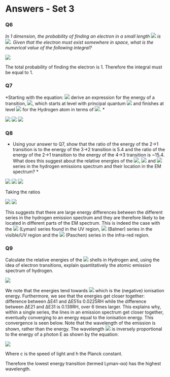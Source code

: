 # Answers - Set 3

### Q6
*In 1 dimension, the probability of finding an electron in a small length <img src="https://render.githubusercontent.com/render/math?math=dx"> is <img src="https://render.githubusercontent.com/render/math?math=|\psi(x)|^2 dx">. Given that the electron must exist somewhere in space, what is the numerical value of the following integral?*

<img src="https://render.githubusercontent.com/render/math?math=\displaystyle \int_{-\infinity}^{\infinity}|\psi(x)|^2 dx">

The total probability of finding the electron is 1. Therefore the integral must be equal to 1.

### Q7
*Starting with the equation: <img src="https://render.githubusercontent.com/render/math?math=\displaystyle E_n=-\frac{R_H Z^2}{n^2}"> derive an expression for the energy of a transition, <img src="https://render.githubusercontent.com/render/math?math=\displaystyle E_{if}">, which starts at level with principal quantum <img src="https://render.githubusercontent.com/render/math?math=\displaystyle n_i">
 and finishes at level <img src="https://render.githubusercontent.com/render/math?math=\displaystyle n_f"> for the Hydrogen atom in terms of <img src="https://render.githubusercontent.com/render/math?math=\displaystyle R_H">. *
 
 
<img src="https://render.githubusercontent.com/render/math?math=\displaystyle E_{if}=E_f-E_i=-\frac{R_H}{n_f^2}--\frac{R_H}{n_i^2}">
<img src="https://render.githubusercontent.com/render/math?math=\displaystyle =\frac{R_H}{n_i^2}-\frac{R_H}{n_f^2}">
<img src="https://render.githubusercontent.com/render/math?math=\displaystyle =R_H \left( \frac{1}{n_i^2}-\frac{1}{n_f^2} \right) ">



### Q8
* Using your answer to Q7, show that the ratio of the energy of the 2→1 transition is to the energy of the 3→2 transition is 5.4 and the ratio of the energy of the 2→1 transition  to the energy of the 4→3 transition is ~15.4. What does this suggest about the relative energies of the <img src="https://render.githubusercontent.com/render/math?math=\displaystyle n_f=1">, <img src="https://render.githubusercontent.com/render/math?math=\displaystyle n_f=2"> and <img src="https://render.githubusercontent.com/render/math?math=\displaystyle n_3=1"> series in the hydrogen emissions spectrum and their location in the EM spectrum? *

<img src="https://render.githubusercontent.com/render/math?math=\displaystyle 2 \rightarrow 1 \Delta E_{21}=R_HZ \left( \frac{1}{2^2}-\frac{1}{1^2} \right) = -\frac{3}{4} R_H">

<img src="https://render.githubusercontent.com/render/math?math=\displaystyle 3 \rightarrow 2 \Delta E_{32}=R_HZ \left( \frac{1}{3^2}-\frac{1}{2^2} \right) = -\frac{5}{36} R_H">

<img src="https://render.githubusercontent.com/render/math?math=\displaystyle 4 \rightarrow 3 \Delta E_{43}=R_HZ \left( \frac{1}{4^2}-\frac{1}{3^2} \right) = -\frac{7}{144} R_H">

Taking the ratios

<img src="https://render.githubusercontent.com/render/math?math=\displaystyle \frac{\Delta E_{21}}{\Delta E_{32}} =-\frac{3 R_H}{4} \times -\frac{36}{5} = \frac{108}{20} = 5.4 ">

<img src="https://render.githubusercontent.com/render/math?math=\displaystyle \frac{\Delta E_{21}}{\Delta E_{43}} =-\frac{3 R_H}{4} \times -\frac{144}{7} = \frac{432}{28} = 15.4 ">

This suggests that there are large energy differences between the different series in the hydrogen emission spectrum and they are therefore likely to be located in different parts of the EM spectrum. This is indeed the case with the <img src="https://render.githubusercontent.com/render/math?math=\displaystyle n_f=1">
 (Lyman) series found in the UV region, <img src="https://render.githubusercontent.com/render/math?math=\displaystyle n_f=2">
 (Balmer) series in the visible/UV region and the <img src="https://render.githubusercontent.com/render/math?math=\displaystyle n_f=3"> (Paschen) series in the infra-red region. 


### Q9
Calculate the relative energies of the <img src="https://render.githubusercontent.com/render/math?math=\displaystyle n=1,2,3,4">  shells in Hydrogen and, using the idea of electron transitions, explain quantitatively the atomic emission spectrum of hydrogen. 

<img src="https://render.githubusercontent.com/render/math?math=\displaystyle \Delta E_n=-\frac{R_H}{n^2} \Rightarrow E_1=-R_H, E_2=-\frac{R_H}{4}, E_3=-\frac{R_H}{9}, E_4=-\frac{R_H}{16}, E_5=-\frac{R_H}{25}">

We note that the energies tend towards <img src="https://render.githubusercontent.com/render/math?math=\displaystyle \Delta E_n=-\frac{R_-R_H"> which is the (negative) ionisation energy. Furthermore, we see that the energies get closer together: difference between ΔE41 and ΔE51is 0.0225RH while the difference between ΔE21 and ΔE31 is 0.139RH, over 6 times larger. This explains why, within a single series, the lines in an emission spectrum get closer together, eventually converging to an energy equal to the ionisation energy.
This convergence is seen below. Note that the wavelength of the emission is shown, rather than the energy. The wavelength  <img src="https://render.githubusercontent.com/render/math?math=\displaystyle \lambda">
 is inversely proportional to the energy of a photon E as shown by the equation:
 
 <img src="https://render.githubusercontent.com/render/math?math=\displaystyle E=\frac{h \nu}{\lambda} =\frac{hc}{\lambda}">

Where c is the speed of light and h the Planck constant. 

Therefore the lowest energy transition (termed Lyman-αα) has the highest wavelength. 

